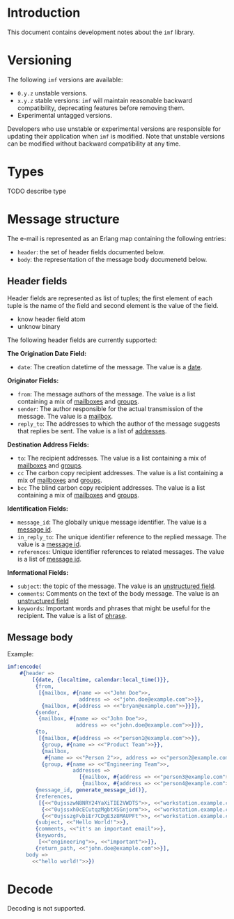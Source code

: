 # Introduction
This document contains development notes about the `imf` library.

# Versioning
The following `imf` versions are available:
- `0.y.z` unstable versions.
- `x.y.z` stable versions: `imf` will maintain reasonable backward
  compatibility, deprecating features before removing them.
- Experimental untagged versions.

Developers who use unstable or experimental versions are responsible for
updating their application when `imf` is modified. Note that
unstable versions can be modified without backward compatibility at any
time.

# Types
TODO describe type

# Message structure
The e-mail is represented as an Erlang map containing the following
entries:
- `header`: the set of header fields documented below.
- `body`: the representation of the message body documenetd below.

## Header fields
Header fields are represented as list of tuples; the first element of
each tuple is the name of the field and second element is the value of
the field.

- know header field atom
- unknow binary

The following header fields are currently supported:

**The Origination Date Field:**
- `date`: The creation datetime of the message. The value is a
  [date](#types).

**Originator Fields:**
- `from`: The message authors of the message. The value is a list
  containing a mix of [mailboxes](#types) and [groups](#types).
- `sender`: The author responsible for the actual transmission of the
   message. The value is a [mailbox](#types).
- `reply_to`: The addresses to which the author of the message suggests
   that replies be sent. The value is a list of [addresses](#types).

**Destination Address Fields:**
- `to`: The recipient addresses. The value is a list containing a mix
  of [mailboxes](#types) and [groups](#types).
- `cc` The carbon copy recipient addresses. The value is a list
  containing a mix of [mailboxes](#types) and [groups](#types).
- `bcc` The blind carbon copy recipient addresses. The value is a list
  containing a mix of [mailboxes](#types) and [groups](#types).

**Identification Fields:**
- `message_id`: The globally unique message identifier. The value is a
  [message id](#types).
- `in_reply_to`: The unique identifier reference to the replied
  message. The value is a [message id](#types).
- `references`: Unique identifier references to related messages. The
  value is a list of [message id](#types).

**Informational Fields:**
- `subject`: the topic of the message. The value is an [unstructured
  field](#types).
- `comments`: Comments on the text of the body message. The value is an
  [unstructured field](#types)
- `keywords`: Important words and phrases that might be useful for the
   recipient. The value is a list of [phrase](#types).


## Message body


Example:
```erlang
imf:encode(
    #{header =>
        [{date, {localtime, calendar:local_time()}},
         {from,
          [{mailbox, #{name => <<"John Doe">>,
                       address => <<"john.doe@example.com">>}},
           {mailbox, #{address => <<"bryan@example.com">>}}]},
         {sender,
          {mailbox, #{name => <<"John Doe">>,
                      address => <<"john.doe@example.com">>}}},
         {to,
          [{mailbox, #{address => <<"person1@example.com">>}},
           {group, #{name => <<"Product Team">>}},
           {mailbox,
            #{name => <<"Person 2">>, address => <<"person2@example.com">>}},
           {group, #{name => <<"Engineering Team">>,
                     addresses =>
                       [{mailbox, #{address => <<"person3@example.com">>}},
                        {mailbox, #{address => <<"person4@example.com">>}}]}}]},
         {message_id, generate_message_id()},
         {references,
          [{<<"0ujsszwN8NRY24YaXiTIE2VWDTS">>, <<"workstation.example.com">>},
           {<<"0ujssxh0cECutqzMgbtXSGnjorm">>, <<"workstation.example.com">>},
           {<<"0ujsszgFvbiEr7CDgE3z8MAUPFt">>, <<"workstation.example.com">>}]},
         {subject, <<"Hello World!">>},
         {comments, <<"it's an important email">>},
         {keywords,
          [<<"engineering">>, <<"important">>]},
         {return_path, <<"john.doe@example.com">>}],
      body =>
        <<"hello world!">>})
```

# Decode
Decoding is not supported.
